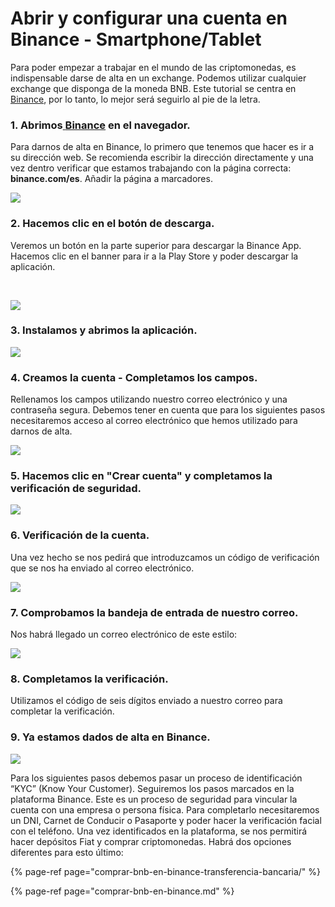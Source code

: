 # Abrir y configurar una cuenta en Binance - Smartphone/Tablet

Para poder empezar a trabajar en el mundo de las criptomonedas, es indispensable darse de alta en un exchange. Podemos utilizar cualquier exchange que disponga de la moneda BNB. Este tutorial se centra en[ Binance](https://www.binance.com/es), por lo tanto, lo mejor será seguirlo al pie de la letra.  


### 1. **Abrimos**[ **Binance**](https://www.binance.com/es) **en el navegador.**

Para darnos de alta en Binance, lo primero que tenemos que hacer es ir a su dirección web. Se recomienda escribir la dirección directamente y una vez dentro verificar que estamos trabajando con la página correcta: **binance.com/es**. Añadir la página a marcadores.



![](../../../../.gitbook/assets/binance1.jpg)

### 

### 2. Hacemos clic en el botón de descarga.

Veremos un botón en la parte superior para descargar la Binance App. Hacemos clic en el banner para ir a la Play Store y poder descargar la aplicación.

**​**

![](../../../../.gitbook/assets/binance2.jpg)



### 3. Instalamos y abrimos la aplicación.



![](../../../../.gitbook/assets/binance3.jpg)



### 4. Creamos la cuenta - Completamos los campos.

Rellenamos los campos utilizando nuestro correo electrónico y una contraseña segura. Debemos tener en cuenta que para los siguientes pasos necesitaremos acceso al correo electrónico que hemos utilizado para darnos de alta.



![](../../../../.gitbook/assets/binance_2%20%282%29%20%282%29%20%282%29%20%282%29%20%282%29%20%282%29%20%282%29%20%282%29%20%282%29%20%282%29%20%282%29%20%282%29%20%281%29.png)



### 5. Hacemos clic en "Crear cuenta" y completamos la verificación de seguridad.



![](../../../../.gitbook/assets/binance_4%20%282%29%20%282%29%20%282%29%20%282%29%20%282%29%20%282%29%20%282%29%20%282%29%20%282%29%20%282%29%20%282%29%20%282%29.png)



### 6. Verificación de la cuenta.

Una vez hecho se nos pedirá que introduzcamos un código de verificación que se nos ha enviado al correo electrónico.



![](../../../../.gitbook/assets/binance_5%20%281%29%20%281%29%20%281%29%20%281%29%20%281%29.png)



### 7. Comprobamos la bandeja de entrada de nuestro correo.

Nos habrá llegado un correo electrónico de este estilo:



![](../../../../.gitbook/assets/binance_6%20%281%29%20%281%29.png)



### 8. Completamos la verificación.

Utilizamos el código de seis dígitos enviado a nuestro correo para completar la verificación.



### 9. Ya estamos dados de alta en Binance.



![](../../../../.gitbook/assets/binance4.jpg)



Para los siguientes pasos debemos pasar un proceso de identificación “KYC” \(Know Your Customer\). Seguiremos los pasos marcados en la plataforma Binance. Este es un proceso de seguridad para vincular la cuenta con una empresa o persona física. Para completarlo necesitaremos un DNI, Carnet de Conducir o Pasaporte y poder hacer la verificación facial con el teléfono. Una vez identificados en la plataforma, se nos permitirá hacer depósitos Fiat y comprar criptomonedas. Habrá dos opciones diferentes para esto último:

{% page-ref page="comprar-bnb-en-binance-transferencia-bancaria/" %}

{% page-ref page="comprar-bnb-en-binance.md" %}





